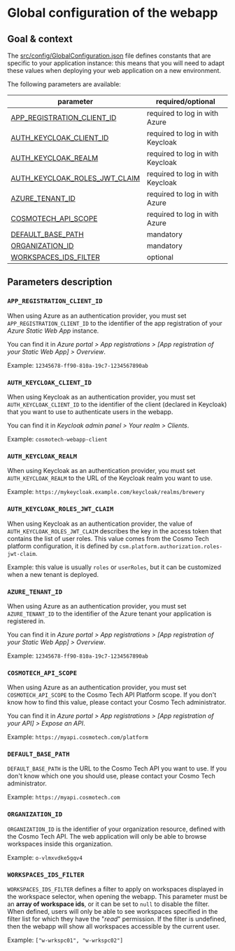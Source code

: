 # Global configuration of the webapp

## Goal & context

The [src/config/GlobalConfiguration.json](../src/config/GlobalConfiguration.json) file defines constants that are
specific to your application instance: this means that you will need to adapt these values when deploying your web
application on a new environment.

The following parameters are available:

| parameter                                                       | required/optional                |
| --------------------------------------------------------------- | -------------------------------- |
| [APP_REGISTRATION_CLIENT_ID](#app-registration-client-id)       | required to log in with Azure    |
| [AUTH_KEYCLOAK_CLIENT_ID](#auth-keycloak-client-id)             | required to log in with Keycloak |
| [AUTH_KEYCLOAK_REALM](#auth-keycloak-realm)                     | required to log in with Keycloak |
| [AUTH_KEYCLOAK_ROLES_JWT_CLAIM](#auth-keycloak-roles-jwt-claim) | required to log in with Keycloak |
| [AZURE_TENANT_ID](#azure-tenant-id)                             | required to log in with Azure    |
| [COSMOTECH_API_SCOPE](#cosmotech-api-scope)                     | required to log in with Azure    |
| [DEFAULT_BASE_PATH](#default-base-path)                         | mandatory                        |
| [ORGANIZATION_ID](#organization-id)                             | mandatory                        |
| [WORKSPACES_IDS_FILTER](#workspaces-ids-filter)                 | optional                         |

## Parameters description

### `APP_REGISTRATION_CLIENT_ID`

When using Azure as an authentication provider, you must set `APP_REGISTRATION_CLIENT_ID` to the identifier of the app
registration of your _Azure Static Web App_ instance.

You can find it in _Azure portal > App registrations > [App registration of your Static Web App] > Overview_.

Example: `12345678-ff90-810a-19c7-1234567890ab`

### `AUTH_KEYCLOAK_CLIENT_ID`

When using Keycloak as an authentication provider, you must set `AUTH_KEYCLOAK_CLIENT_ID` to the identifier of the
client (declared in Keycloak) that you want to use to authenticate users in the webapp.

You can find it in _Keycloak admin panel > Your realm > Clients_.

Example: `cosmotech-webapp-client`

### `AUTH_KEYCLOAK_REALM`

When using Keycloak as an authentication provider, you must set `AUTH_KEYCLOAK_REALM` to the URL of the Keycloak realm
you want to use.

Example: `https://mykeycloak.example.com/keycloak/realms/brewery`

### `AUTH_KEYCLOAK_ROLES_JWT_CLAIM`

When using Keycloak as an authentication provider, the value of `AUTH_KEYCLOAK_ROLES_JWT_CLAIM` describes the key in the
access token that contains the list of user roles. This value comes from the Cosmo Tech platform configuration, it is
defined by `csm.platform.authorization.roles-jwt-claim`.

Example: this value is usually `roles` or `userRoles`, but it can be customized when a new tenant is deployed.

### `AZURE_TENANT_ID`

When using Azure as an authentication provider, you must set `AZURE_TENANT_ID` to the identifier of the Azure tenant
your application is registered in.

You can find it in _Azure portal > App registrations > [App registration of your Static Web App] > Overview_.

Example: `12345678-ff90-810a-19c7-1234567890ab`

### `COSMOTECH_API_SCOPE`

When using Azure as an authentication provider, you must set `COSMOTECH_API_SCOPE` to the Cosmo Tech API Platform scope.
If you don't know how to find this value, please contact your Cosmo Tech administrator.

You can find it in _Azure portal > App registrations > [App registration of your API] > Expose an API_.

Example: `https://myapi.cosmotech.com/platform`

### `DEFAULT_BASE_PATH`

`DEFAULT_BASE_PATH` is the URL to the Cosmo Tech API you want to use. If you don't know which one you should use, please
contact your Cosmo Tech administrator.

Example: `https://myapi.cosmotech.com`

### `ORGANIZATION_ID`

`ORGANIZATION_ID` is the identifier of your organization resource, defined with the Cosmo Tech API. The web application
will only be able to browse workspaces inside this organization.

Example: `o-vlmxvdke5gqv4`

### `WORKSPACES_IDS_FILTER`

`WORKSPACES_IDS_FILTER` defines a filter to apply on workspaces displayed in the workspace selector, when opening
the webapp. This parameter must be an **array of workspace ids**, or it can be set to `null` to disable the filter.
When defined, users will only be able to see workspaces specified in the filter list for which they have the "_read_"
permission. If the filter is undefined, then the webapp will show all workspaces accessible by the current user.

Example: `["w-wrkspc01", "w-wrkspc02"]`
